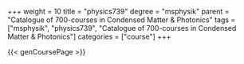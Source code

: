 +++
weight = 10
title = "physics739"
degree = "msphysik"
parent = "Catalogue of 700-courses in Condensed Matter & Photonics"
tags = ["msphysik", "physics739", "Catalogue of 700-courses in Condensed Matter & Photonics"]
categories = ["course"]
+++

{{< genCoursePage >}}
